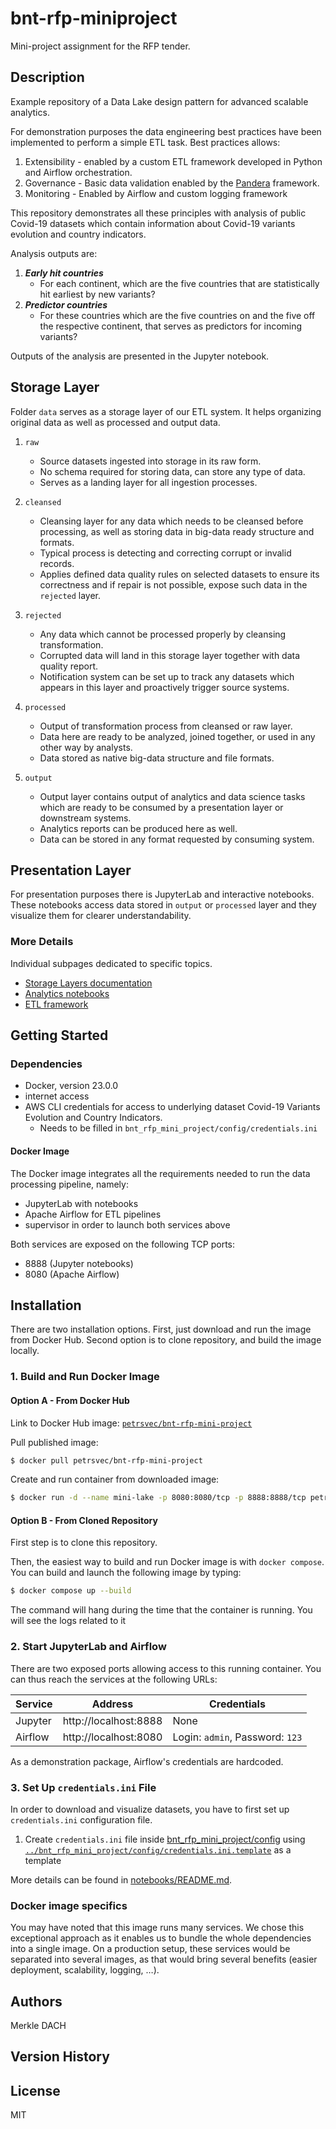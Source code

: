 # bnt-rfp-miniproject

Mini-project assignment for the RFP tender.

## Description

Example repository of a Data Lake design pattern for advanced scalable analytics.

For demonstration purposes the data engineering best practices have been implemented to perform a simple ETL task. Best practices allows:
1. Extensibility - enabled by a custom ETL framework developed in Python and Airflow orchestration.
2. Governance - Basic data validation enabled by the [Pandera](https://pandera.readthedocs.io/en/stable/index.html) framework.
2. Monitoring - Enabled by Airflow and custom logging framework

This repository demonstrates all these principles with analysis of public Covid-19 datasets
which contain information about Covid-19 variants evolution and country indicators.

Analysis outputs are:
1. ___Early hit countries___
      * For each continent, which are the five countries that are statistically hit earliest by new variants?
2. ___Predictor countries___
      * For these countries which are the five countries on and the five off the respective continent, that serves as predictors for incoming variants?

Outputs of the analysis are presented in the Jupyter notebook.

## Storage Layer

Folder `data` serves as a storage layer of our ETL system. It helps organizing original data as well as processed and output data.

1) `raw`

   * Source datasets ingested into storage in its raw form.
   * No schema required for storing data, can store any type of data.
   * Serves as a landing layer for all ingestion processes.

2) `cleansed`
   
   * Cleansing layer for any data which needs to be cleansed before processing,
    as well as storing data in big-data ready structure and formats.
   * Typical process is detecting and correcting corrupt or invalid records.
   * Applies defined data quality rules on selected datasets to ensure
    its correctness and if repair is not possible, expose such data in the `rejected` layer.

3) `rejected`
   
   * Any data which cannot be processed properly by cleansing transformation.
   * Corrupted data will land in this storage layer together with data quality report.
   * Notification system can be set up to track any datasets which appears in 
    this layer and proactively trigger source systems.

4) `processed`

   * Output of transformation process from cleansed or raw layer.
   * Data here are ready to be analyzed, joined together, or used in any other way by analysts.
   * Data stored as native big-data structure and file formats.

5) `output`

   * Output layer contains output of analytics and data science tasks which are 
   ready to be consumed by a presentation layer or downstream systems.
   * Analytics reports can be produced here as well.
   * Data can be stored in any format requested by consuming system.

## Presentation Layer

For presentation purposes there is JupyterLab and interactive notebooks. 
These notebooks access data stored in `output` or `processed` layer and they
visualize them for clearer understandability.

### More Details

Individual subpages dedicated to specific topics.

* [Storage Layers documentation](data/README.md)
* [Analytics notebooks](notebooks/README.md)
* [ETL framework](bnt_rfp_mini_project/README.md)


## Getting Started

### Dependencies
* Docker, version 23.0.0
* internet access
* AWS CLI credentials for access to underlying dataset Covid-19 Variants Evolution and Country Indicators.
  * Needs to be filled in `bnt_rfp_mini_project/config/credentials.ini`

#### Docker Image

The Docker image integrates all the requirements needed to run the data processing pipeline, namely:
- JupyterLab with notebooks
- Apache Airflow for ETL pipelines
- supervisor in order to launch both services above

Both services are exposed on the following TCP ports:
- 8888 (Jupyter notebooks)
- 8080 (Apache Airflow)

## Installation

There are two installation options. First, just download and run the image from Docker Hub. Second 
option is to clone repository, and build the image locally.

### 1. Build and Run Docker Image
#### Option A - From Docker Hub
Link to Docker Hub image: [`petrsvec/bnt-rfp-mini-project`](https://hub.docker.com/r/petrsvec/bnt-rfp-mini-project)

Pull published image:
```bash
$ docker pull petrsvec/bnt-rfp-mini-project
```

Create and run container from downloaded image:
```bash
$ docker run -d --name mini-lake -p 8080:8080/tcp -p 8888:8888/tcp petrsvec/bnt-rfp-mini-project:latest
```

#### Option B - From Cloned Repository

First step is to clone this repository.

Then, the easiest way to build and run Docker image is with `docker compose`.
You can build and launch the following image by typing:

```bash
$ docker compose up --build
```

The command will hang during the time that the container is running. You will see the logs related to it

### 2. Start JupyterLab and Airflow

There are two exposed ports allowing access to this running container. You can thus reach the services at the following URLs:

| **Service** | **Address**           | **Credentials**                 |
| ----------- | --------------------- | ------------------------------- |
| Jupyter     | http://localhost:8888 | None                            |
| Airflow     | http://localhost:8080 | Login: `admin`, Password: `123` |

As a demonstration package, Airflow's credentials are hardcoded.

### 3. Set Up `credentials.ini` File

In order to download and visualize datasets, you have to first set up `credentials.ini` configuration file.

1. Create `credentials.ini` file inside [bnt_rfp_mini_project/config](../bnt_rfp_mini_project/config) 
   using [`../bnt_rfp_mini_project/config/credentials.ini.template`](../bnt_rfp_mini_project/config/credentials.ini.template) as a template

More details can be found in [notebooks/README.md](notebooks/README.md).

### Docker image specifics

You may have noted that this image runs many services. We chose this exceptional approach as it enables us to bundle the whole dependencies into a single image.
On a production setup, these services would be separated into several images, as that would bring several benefits (easier deployment, scalability, logging, …).

## Authors
Merkle DACH

## Version History

## License
MIT
